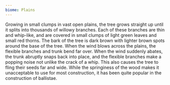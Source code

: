 ```yaml
---
biome: Plains
---
```

Growing in small clumps in vast open plains, the tree grows straight up until it splits into thousands of willowy branches. Each of these branches are thin and whip-like, and are covered in small clumps of light green leaves and small red thorns. The bark of the tree is dark brown with lighter brown spots around the base of the tree. When the wind blows across the plains, the flexible branches and trunk bend far over. When the wind suddenly abates, the trunk abruptly snaps back into place, and the flexible branches make a popping noise not unlike the crack of a whip. This also causes the tree to fling their seeds far and wide. While the springiness of the wood makes it unacceptable to use for most construction, it has been quite popular in the construction of ballistae. 

